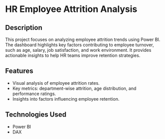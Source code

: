 # HR Employee Attrition Analysis

## Description
This project focuses on analyzing employee attrition trends using Power BI. The dashboard highlights key factors contributing to employee turnover, such as age, salary, job satisfaction, and work environment. It provides actionable insights to help HR teams improve retention strategies.

## Features
- Visual analysis of employee attrition rates.
- Key metrics: department-wise attrition, age distribution, and performance ratings.
- Insights into factors influencing employee retention.

## Technologies Used
- Power BI
- DAX
